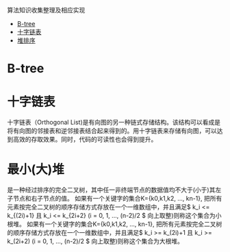 算法知识收集整理及相应实现

* [B-tree](#B-tree)
* [十字链表](#十字链表)
* [堆排序](#最小(大)堆)


# B-tree

# 十字链表
十字链表（Orthogonal List)是有向图的另一种链式存储结构。该结构可以看成是将有向图的邻接表和逆邻接表结合起来得到的。用十字链表来存储有向图，可以达到高效的存取效果。同时，代码的可读性也会得到提升。

# 最小(大)堆
是一种经过排序的完全二叉树，其中任一非终端节点的数据值均不大于(小于)其左子节点和右子节点的值。
如果有一个关键字的集合K={k0,k1,k2, ..., kn-1}, 把所有元素按完全二叉树的顺序存储方式存放在一个一维数组中，并且满足$ k_i <= k_{(2i)+1} 且 k_i <= k_{2i+2} (i = 0, 1, ..., (n-2)/2 $ 向上取整)则称这个集合为小根堆。
如果有一个关键字的集合K={k0,k1,k2, ..., kn-1}, 把所有元素按完全二叉树的顺序存储方式存放在一个一维数组中，并且满足$ k_i >= k_(2i)+1 且 k_i >= k_(2i+2) (i = 0, 1, ..., (n-2)/2 $ 向上取整)则称这个集合为大根堆。

